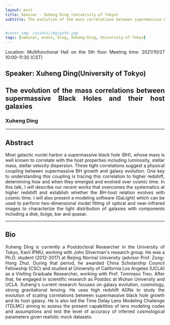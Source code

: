 ```yaml
---
layout: post
title: Seminar - Xuheng Ding (University of Tokyo)
subtitle: The evolution of the mass correlations between supermassive Black Holes and their host galaxies 


#cover-img: /assets/img/path.jpg
tags: [seminar, event, blog, Xuheng-Ding, University-of-Tokyo]
---
```


<style>
body {
text-align: justify}
</style>

Location: Multifunctional Hall on the 5th floor
Meeting time: 2021/10/27 10:00-11:30 (CST)

## Speaker: Xuheng Ding(University of Tokyo)

## The evolution of the mass correlations between supermassive Black Holes and their host galaxies 

### Xuheng Ding

______________________________

## Abstract

Most galactic nuclei harbor a supermassive black hole (BH), whose mass is well known to correlate with the host properties including luminosity, stellar mass, stellar velocity dispersion. These tight correlations suggest a physical coupling between supermassive BH growth and galaxy evolution. One key to understanding this coupling is tracing this correlation to higher redshift, determining how and when they emerged and evolved over cosmic time. In this talk, I will describe our recent works that overcomes the systematics at higher redshift and establish whether the BH-host relation evolves with cosmic time. I will also present a modeling software (GaLight) which can be used to perform two-dimensional model fitting of optical and near-infrared images to characterize the light distribution of galaxies with components including a disk, bulge, bar and quasar.

______________________________

## Bio

Xuheng Ding is currently a Postdoctoral Researcher in the University of Tokyo, Kavli IPMU, working with John Silverman's research group. He was a Ph.D. student (2012-2017) at Beijing Normal University (advisor Prof. Zong-Hong Zhu). During that period, he awarded China Scholarship Council Fellowship (CSC) and studied at University of California Los Angeles (UCLA) as a Visiting Graduate Researcher, working with Prof. Tommaso Treu. After that, he engaged in scientific research as Postdoc at Wuhan University and UCLA. 
Xuheng's current research focuses on galaxy evolution, cosmology, strong gravitational lensing. He uses high redshift AGNs to study the evolution of scaling correlations between supermassive black hole growth and its host galaxy. He is also led the Time Delay Lens Modeling Challenge (TDLMC) aiming to assess the present capabilities of lens modeling codes and assumptions and test the level of accuracy of inferred cosmological parameters given realistic mock datasets.